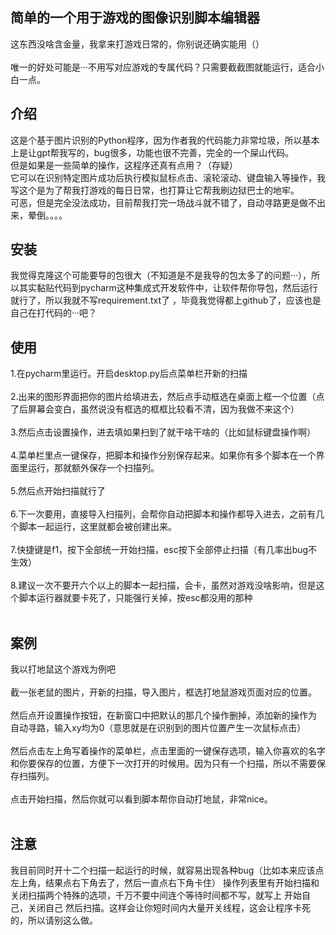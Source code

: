 ## 简单的一个用于游戏的图像识别脚本编辑器
这东西没啥含金量，我拿来打游戏日常的，你别说还确实能用（）<br><br>
唯一的好处可能是···不用写对应游戏的专属代码？只需要截截图就能运行，适合小白一点。


## 介绍
这是个基于图片识别的Python程序，因为作者我的代码能力非常垃圾，所以基本上是让gpt帮我写的，bug很多，功能也很不完善，完全的一个屎山代码。<br>
但是如果是一些简单的操作，这程序还真有点用？（存疑）<br>
它可以在识别特定图片成功后执行模拟鼠标点击、滚轮滚动、键盘输入等操作，我写这个是为了帮我打游戏的每日日常，也打算让它帮我刷边狱巴士的地牢。<br>
可恶，但是完全没法成功，目前帮我打完一场战斗就不错了，自动寻路更是做不出来，晕倒。。。。<br>

## 安装
我觉得克隆这个可能要导的包很大（不知道是不是我导的包太多了的问题···），所以其实黏贴代码到pycharm这种集成式开发软件中，让软件帮你导包，然后运行就行了，所以我就不写requirement.txt了 ，毕竟我觉得都上github了，应该也是自己在打代码的···吧？<br>

## 使用
1.在pycharm里运行。开启desktop.py后点菜单栏开新的扫描<br><br>
2.出来的图形界面把你的图片给填进去，然后点手动框选在桌面上框一个位置（点了后屏幕会变白，虽然说没有框选的框框比较看不清，因为我做不来这个）<br><br>
3.然后点击设置操作，进去填如果扫到了就干啥干啥的（比如鼠标键盘操作啊）<br><br>
4.菜单栏里点一键保存，把脚本和操作分别保存起来。如果你有多个脚本在一个界面里运行，那就额外保存一个扫描列。<br><br>
5.然后点开始扫描就行了<br><br>
6.下一次要用，直接导入扫描列，会帮你自动把脚本和操作都导入进去，之前有几个脚本一起运行，这里就都会被创建出来。<br><br>
7.快捷键是f1，按下全部统一开始扫描，esc按下全部停止扫描（有几率出bug不生效）<br><br>
8.建议一次不要开六个以上的脚本一起扫描，会卡，虽然对游戏没啥影响，但是这个脚本运行器就要卡死了，只能强行关掉，按esc都没用的那种<br><br>

## 案例
我以打地鼠这个游戏为例吧<br><br>
截一张老鼠的图片，开新的扫描，导入图片，框选打地鼠游戏页面对应的位置。<br><br>
然后点开设置操作按钮，在新窗口中把默认的那几个操作删掉，添加新的操作为 自动寻路，输入xy均为0（意思就是在识别到的图片位置产生一次鼠标点击）<br><br>
然后点击左上角写着操作的菜单栏，点击里面的一键保存选项，输入你喜欢的名字和你要保存的位置，方便下一次打开的时候用。因为只有一个扫描，所以不需要保存扫描列。<br><br>
点击开始扫描，然后你就可以看到脚本帮你自动打地鼠，非常nice。<br><br>

## 注意
我目前同时开十二个扫描一起运行的时候，就容易出现各种bug（比如本来应该点左上角，结果点右下角去了，然后一直点右下角卡住）
操作列表里有开始扫描和关闭扫描两个特殊的选项，千万不要中间连个等待时间都不写，就写上 开始自己，关闭自己  然后扫描。这样会让你短时间内大量开关线程，这会让程序卡死的，所以请别这么做。
